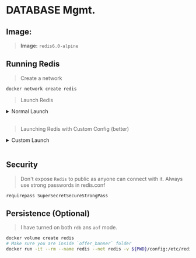 # DATABASE Mgmt.

## Image:

> **Image:** `redis6.0-alpine`

## Running Redis

> Create a network
```bash
docker network create redis
```

> Launch Redis
<details>
<summary>Normal Launch</summary>

```bash
docker run -it --rm --name redis --net redis -p 6379:6379 redis:6.0-alpine
```

</details><br>


> Launching Redis with Custom Config (better)

<details>
<summary>Custom Launch</summary>

```bash
# Make sure you are inside `offer_banner/conf` folder
docker run -d --rm --name db-redis-offer-banner --net redis -v ${PWD}:/etc/redis/ -p 6379:6379 redis:6.0-alpine redis-server /etc/redis/redis.conf
```

</details><br>

## Security

> Don't expose `Redis` to public as anyone can connect with it. Always use strong passwords in redis.conf

```
requirepass SuperSecretSecureStrongPass
```

## Persistence (Optional)
> I have turned on both `rdb` ans `aof` mode.

```bash
docker volume create redis
# Make sure you are inside `offer_banner` folder
docker run -it --rm --name redis --net redis -v ${PWD}/config:/etc/redis/ -v redis:/data/ redis:6.0-alpine redis-server /etc/redis/redis.conf
```

<!-- # My Deployment: -->

